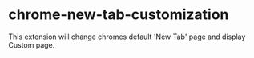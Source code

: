 # chrome-new-tab-customization
This extension will change chromes default 'New Tab' page and display Custom page.
